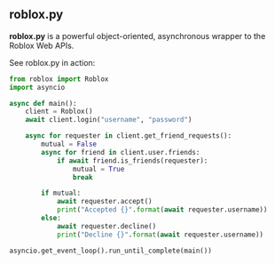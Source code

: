 roblox.py
---------

**roblox.py** is a powerful object-oriented, asynchronous wrapper to the Roblox Web APIs.

See roblox.py in action:
```Python
from roblox import Roblox
import asyncio

async def main():
    client = Roblox()
    await client.login("username", "password")

    async for requester in client.get_friend_requests():
        mutual = False
        async for friend in client.user.friends:
            if await friend.is_friends(requester):
                mutual = True
                break

        if mutual:
            await requester.accept()
            print("Accepted {}".format(await requester.username))
        else:
            await requester.decline()
            print("Decline {}".format(await requester.username))

asyncio.get_event_loop().run_until_complete(main())
```